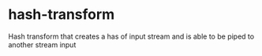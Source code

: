 # hash-transform
Hash transform that creates a has of input stream and is able to be piped to another stream input
